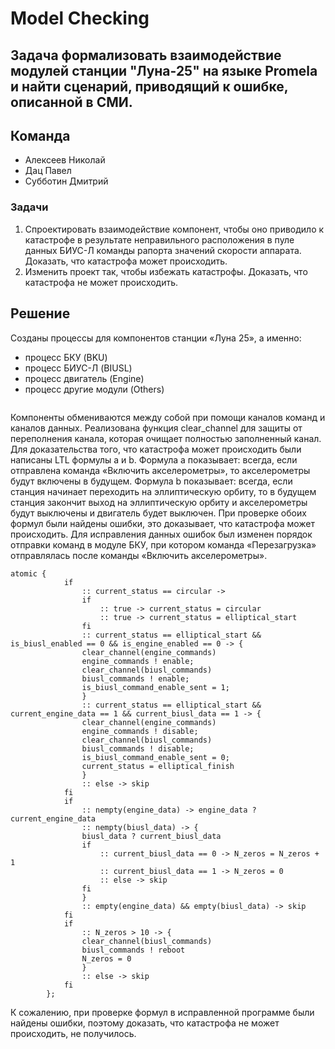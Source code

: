 # Model Checking

## Задача формализовать взаимодействие модулей станции "Луна-25" на языке Promela и найти сценарий, приводящий к ошибке, описанной в СМИ.

## Команда
* Алексеев Николай
* Дац Павел
* Субботин Дмитрий

### Задачи
1. Спроектировать взаимодействие компонент, чтобы оно приводило к катастрофе в результате неправильного расположения в пуле данных БИУС-Л команды рапорта значений скорости аппарата. Доказать, что катастрофа может происходить.  
2. Изменить проект так, чтобы избежать катастрофы. Доказать, что катастрофа не может происходить.


## Решение
Созданы процессы для компонентов станции «Луна 25», а именно:
* процесс БКУ (BKU)
* процесс БИУС-Л (BIUSL)
* процесс двигатель (Engine)
* процесс другие модули (Others)

<img src="">

Компоненты обмениваются между собой при помощи каналов команд и каналов данных. Реализована функция clear_channel для защиты от переполнения канала, которая очищает полностью заполненный канал.
Для доказательства того, что катастрофа может происходить были написаны LTL формулы a и b. Формула a показывает: всегда, если отправлена команда «Включить акселерометры», то акселерометры будут включены в будущем. Формула b показывает: всегда, если станция начинает переходить на эллиптическую орбиту, то в будущем станция закончит выход на эллиптическую орбиту и акселерометры будут выключены и двигатель будет выключен. При проверке обоих формул были найдены ошибки, это доказывает, что катастрофа может происходить.
Для исправления данных ошибок был изменен порядок отправки команд в модуле БКУ, при котором команда «Перезагрузка» отправлялась после команды «Включить акселерометры».

```promela
atomic {
            if
                :: current_status == circular ->
                if
                    :: true -> current_status = circular
                    :: true -> current_status = elliptical_start                     
                fi
                :: current_status == elliptical_start && is_biusl_enabled == 0 && is_engine_enabled == 0 -> {
                clear_channel(engine_commands)
                engine_commands ! enable;
                clear_channel(biusl_commands)
                biusl_commands ! enable;
                is_biusl_command_enable_sent = 1;
                }               
                :: current_status == elliptical_start && current_engine_data == 1 && current_biusl_data == 1 -> {
                clear_channel(engine_commands)
                engine_commands ! disable;
                clear_channel(biusl_commands)
                biusl_commands ! disable;
                is_biusl_command_enable_sent = 0;
                current_status = elliptical_finish               
                }
                :: else -> skip
            fi
            if
                :: nempty(engine_data) -> engine_data ? current_engine_data
                :: nempty(biusl_data) -> {
                biusl_data ? current_biusl_data
                if
                    :: current_biusl_data == 0 -> N_zeros = N_zeros + 1
                    :: current_biusl_data == 1 -> N_zeros = 0
                    :: else -> skip
                fi
                }
                :: empty(engine_data) && empty(biusl_data) -> skip
            fi         
            if 
                :: N_zeros > 10 -> {
                clear_channel(biusl_commands)
                biusl_commands ! reboot
                N_zeros = 0
                }
                :: else -> skip
            fi
        };
```
К сожалению, при проверке формул в исправленной программе были найдены ошибки, поэтому доказать, что катастрофа не может происходить, не получилось.

